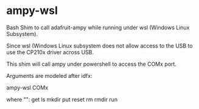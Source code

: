 # ampy-wsl
Bash Shim to call adafruit-ampy while running under wsl (Windows Linux Subsystem).

Since wsl (Windows Linux subsystem does not allow access to the USB to use the CP210x driver across USB.

This shim will call ampy under powershell to access the COMx port.

Arguments are modeled after idfx:

ampy-wsl <command> COMx 

  where "<command>":
     get
     ls
     mkdir
     put
     reset
     rm
     rmdir
     run
